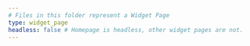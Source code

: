 ```yaml
---
# Files in this folder represent a Widget Page
type: widget_page
headless: false # Homepage is headless, other widget pages are not.
---
```

